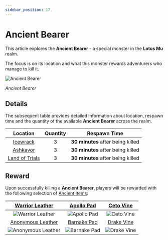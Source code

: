 ```yaml
---
sidebar_position: 17
---
```


# Ancient Bearer

This article explores the **Ancient Bearer** - a special monster in the **Lotus Mu** realm.

The focus is on its location and what this monster rewards adventurers who manage to kill it.

![Ancient Bearer](/img/monsters/special/others/ancient-bearer.jpg)

_Ancient Bearer_

## Details

The subsequent table provides detailed information about location, respawn time and the quantity of the available **Ancient Bearer** across the realm.

|                Location                | Quantity |           Respawn Time            |
| :------------------------------------: | :------: | :-------------------------------: |
|       [Icewrack](/maps/icewrack)       |    3     | **30 minutes** after being killed |
|       [Ashkavor](/maps/ashkavor)       |    3     | **30 minutes** after being killed |
| [Land of Trials](/maps/land-of-trials) |    3     | **30 minutes** after being killed |

## Reward

Upon successfully killing a **Ancient Bearer**, players will be rewarded with the following selection of [Ancient Items](/items/ancient-items):

|  [Warrior Leather](/items/ancient-items/#ancient-sets)  | [Apollo Pad](/items/ancient-items/#ancient-sets)  | [Ceto Vine](/items/ancient-items/#ancient-sets)  |
| :-----------------------------------------------------: | :-----------------------------------------------: | :----------------------------------------------: |
|  ![Warrior Leather](/img/items/armors/dk/leather.png)   |    ![Apollo Pad](/img/items/armors/dw/pad.png)    |   ![Ceto Vine](/img/items/armors/fe/vine.png)    |
| [Anonymous Leather](/items/ancient-items/#ancient-sets) | [Barnake Pad](/items/ancient-items/#ancient-sets) | [Drake Vine](/items/ancient-items/#ancient-sets) |
| ![Anonymous Leather](/img/items/armors/dk/leather.png)  |   ![Barnake Pad](/img/items/armors/dw/pad.png)    |   ![Drake Vine](/img/items/armors/fe/vine.png)   |
